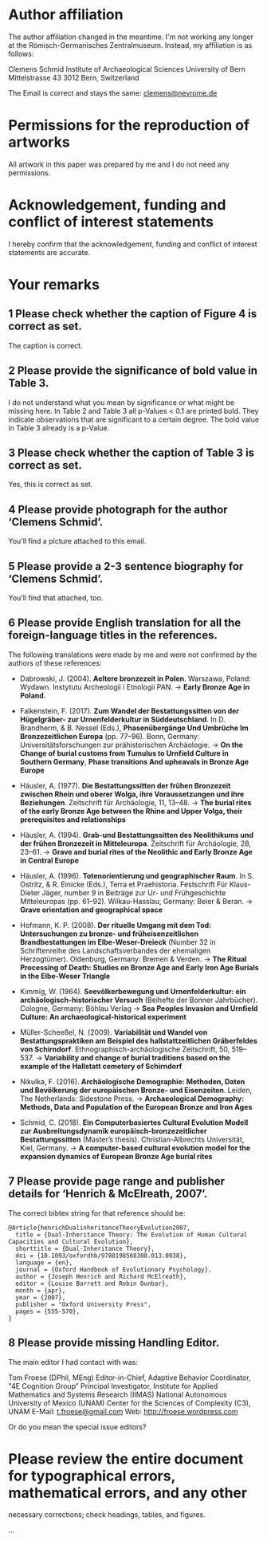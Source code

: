 # Author affiliation

The author affiliation changed in the meantime. I'm not working any longer at the Römisch-Germanisches Zentralmuseum. Instead, my affiliation is as follows: 

Clemens Schmid
Institute of Archaeological Sciences
University of Bern
Mittelstrasse 43
3012 Bern, Switzerland

The Email is correct and stays the same: clemens@nevrome.de

# Permissions for the reproduction of artworks

All artwork in this paper was prepared by me and I do not need any permissions.

# Acknowledgement, funding and conflict of interest statements

I hereby confirm that the acknowledgement, funding and conflict of interest statements are accurate.

# Your remarks

## 1 Please check whether the caption of Figure 4 is correct as set.

The caption is correct.

## 2 Please provide the significance of bold value in Table 3.

I do not understand what you mean by significance or what might be missing here. In Table 2 and Table 3 all p-Values < 0.1 are printed bold. They indicate observations that are significant to a certain degree. The bold value in Table 3 already is a p-Value.

## 3 Please check whether the caption of Table 3 is correct as set.

Yes, this is correct as set.

## 4 Please provide photograph for the author ‘Clemens Schmid’.

You'll find a picture attached to this email.

## 5 Please provide a 2-3 sentence biography for ‘Clemens Schmid’.

You'll find that attached, too.

## 6 Please provide English translation for all the foreign-language titles in the references.

The following translations were made by me and were not confirmed by the authors of these references:

- Dabrowski, J. (2004). **Aeltere bronzezeit in Polen**. Warszawa, Poland: Wydawn. Instytutu Archeologii i Etnologii PAN. -> **Early Bronze Age in Poland**.

- Falkenstein, F. (2017). **Zum Wandel der Bestattungssitten von der Hügelgräber- zur Urnenfelderkultur in Süddeutschland**. In D. Brandherm, & B. Nessel (Eds.), **Phasenübergänge Und Umbrüche Im Bronzezeitlichen Europa** (pp. 77–96). Bonn, Germany: Universitätsforschungen zur prähistorischen Archäologie. -> **On the Change of burial customs from Tumulus to Urnfield Culture in Southern Germany**, **Phase transitions And upheavals in Bronze Age Europe**

- Häusler, A. (1977). **Die Bestattungssitten der frühen Bronzezeit zwischen Rhein und oberer Wolga, ihre Voraussetzungen und ihre Beziehungen**. Zeitschrift für Archäologie, 11, 13–48. -> **The burial rites of the early Bronze Age between the Rhine and Upper Volga, their prerequisites and relationships**

- Häusler, A. (1994). **Grab-und Bestattungssitten des Neolithikums und der frühen Bronzezeit in Mitteleuropa**. Zeitschrift für Archäologie, 28, 23–61. -> **Grave and burial rites of the Neolithic and Early Bronze Age in Central Europe**

- Häusler, A. (1996). **Totenorientierung und geographischer Raum**. In S. Ostritz, & R. Einicke (Eds.), Terra et Praehistoria. Festschrift Für Klaus-Dieter Jäger, number 9 in Beiträge zur Ur- und Frühgeschichte Mitteleuropas (pp. 61–92). Wilkau-Hasslau, Germany: Beier & Beran. -> **Grave orientation and geographical space**

- Hofmann, K. P. (2008). **Der rituelle Umgang mit dem Tod: Untersuchungen zu bronze- und früheisenzeitlichen Brandbestattungen im Elbe-Weser-Dreieck** (Number 32 in Schriftenreihe des Landschaftsverbandes der ehemaligen Herzogtümer). Oldenburg, Germany: Bremen & Verden. -> **The Ritual Processing of Death: Studies on Bronze Age and Early Iron Age Burials in the Elbe-Weser Triangle**

- Kimmig, W. (1964). **Seevölkerbewegung und Urnenfelderkultur: ein archäologisch-historischer Versuch** (Beihefte der Bonner Jahrbücher). Cologne, Germany: Böhlau Verlag -> **Sea Peoples Invasion and Urnfield Culture: An archaeological-historical experiment**

- Müller-Scheeßel, N. (2009). **Variabilität und Wandel von Bestattungspraktiken am Beispiel des hallstattzeitlichen Gräberfeldes von Schirndorf**. Ethnographisch-archäologische Zeitschrift, 50, 519–537. -> **Variability and change of burial traditions based on the example of the Hallstatt cemetery of Schirndorf**

- Nikulka, F. (2016). **Archäologische Demographie: Methoden, Daten und Bevölkerung der europäischen Bronze- und Eisenzeiten**. Leiden, The Netherlands: Sidestone Press. -> **Archaeological Demography: Methods, Data and Population of the European Bronze and Iron Ages**

- Schmid, C. (2018). **Ein Computerbasiertes Cultural Evolution Modell zur Ausbreitungsdynamik europäisch-bronzezeitlicher Bestattungssitten** (Master’s thesis). Christian-Albrechts Universität, Kiel, Germany. -> **A computer-based cultural evolution model for the expansion dynamics of European Bronze Age burial rites**

## 7 Please provide page range and publisher details for ‘Henrich & McElreath, 2007’.

The correct bibtex string for that reference should be: 

```
@Article{henrichDualinheritanceTheoryEvolution2007,
  title = {Dual-Inheritance Theory: The Evolution of Human Cultural Capacities and Cultural Evolution},
  shorttitle = {Dual-Inheritance Theory},
  doi = {10.1093/oxfordhb/9780198568308.013.0038},
  language = {en},
  journal = {Oxford Handbook of Evolutionary Psychology},
  author = {Joseph Henrich and Richard McElreath},
  editor = {Louise Barrett and Robin Dunbar},
  month = {apr},
  year = {2007},
  publisher = "Oxford University Press",
  pages = {555-570},
}
```

## 8 Please provide missing Handling Editor.

The main editor I had contact with was:

Tom Froese (DPhil, MEng)
Editor-in-Chief, Adaptive Behavior
Coordinator, "4E Cognition Group”
Principal Investigator, Institute for Applied Mathematics and Systems Research (IIMAS) 
National Autonomous University of Mexico (UNAM)
Center for the Sciences of Complexity (C3), UNAM
E-Mail: t.froese@gmail.com
Web: http://froese.wordpress.com

Or do you mean the special issue editors?

# Please review the entire document for typographical errors, mathematical errors, and any other
necessary corrections; check headings, tables, and figures.

...
